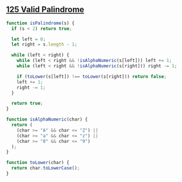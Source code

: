 ## [125 Valid Palindrome](https://leetcode.com/problems/valid-palindrome/description/)

<!-- notecardId: 1740507893700 -->

```js
function isPalindrome(s) {
  if (s < 2) return true;

  let left = 0;
  let right = s.length - 1;

  while (left < right) {
    while (left < right && !isAlphaNumeric(s[left])) left += 1;
    while (left < right && !isAlphaNumeric(s[right])) right -= 1;

    if (toLower(s[left]) !== toLower(s[right])) return false;
    left += 1;
    right -= 1;
  }

  return true;
}

function isAlphaNumeric(char) {
  return (
    (char >= "A" && char <= "Z") ||
    (char >= "a" && char <= "z") ||
    (char >= "0" && char <= "9")
  );
}

function toLower(char) {
  return char.toLowerCase();
}
```
